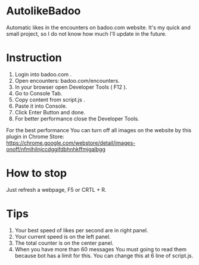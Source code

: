 # AutolikeBadoo
Automatic likes in the encounters on badoo.com website.
It's my quick and small project, so I do not know how much I'll update in the future.

# Instruction
1. Login into badoo.com .
2. Open encounters: badoo.com/encounters.
3. In your browser open Developer Tools ( F12 ).
4. Go to Console Tab.
4. Copy content from script.js .
5. Paste it into Console.
6. Click Enter Button and done.
7. For better performance close the Developer Tools.

For the best performance You can turn off all images on the website by this plugin in Chrome Store:
https://chrome.google.com/webstore/detail/images-onoff/nfmlhilnjccdggifdbhnhkffmjgalbgg

# How to stop
Just refresh a webpage, F5 or CRTL + R.

# Tips
1. Your best speed of likes per second are in right panel.
2. Your current speed is on the left panel.
3. The total counter is on the center panel.
4. When you have more than 60 messages You must going to read them because bot has a limit for this. You can change this at 6 line of script.js.
